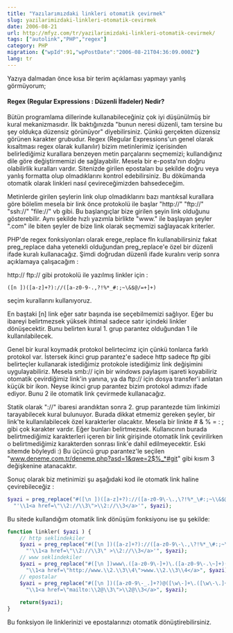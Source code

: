 ```yaml
---
title: "Yazılarımızdaki linkleri otomatik çevirmek"
slug: yazilarimizdaki-linkleri-otomatik-cevirmek
date: 2006-08-21
url: http://mfyz.com/tr/yazilarimizdaki-linkleri-otomatik-cevirmek/
tags: ["autolink","PHP","regex"]
category: PHP
migration: {"wpId":91,"wpPostDate":"2006-08-21T04:36:09.000Z"}
lang: tr
---
```


Yazıya dalmadan önce kısa bir terim açıklaması yapmayı yanlış görmüyorum;

#### Regex (Regular Expressions : Düzenli İfadeler) Nedir?

Bütün programlama dillerinde kullanabileceğiniz çok iyi düşünülmüş bir kural mekanizmasıdır. İlk baktığınızda "bunun neresi düzenli, tam tersine bu şey oldukça düzensiz görünüyor" diyebilirsiniz. Çünkü gerçekten düzensiz görünen karakter grubudur. Regex (Regular Expressions'un genel olarak kısaltması regex olarak kullanılır) bizim metinlerimiz içerisinden belirlediğimiz kurallara benzeyen metin parçalarını seçmemizi; kullandığınız dile göre değiştirmemizi de sağlayabilir. Mesela bir e-posta'nın doğru olabilirlik kuralları vardır. Sitenizde girilen epostaları bu şekilde doğru veya yanlış formatta olup olmadıklarını kontrol edebilirsiniz. Bu dökümanda otomatik olarak linkleri nasıl çevireceğimizden bahsedeceğim.

Metinlerde girilen şeylerin link olup olmadıklarını bazı mantıksal kurallara göre bölelim mesela bir link önce protokolü ile başlar "http://" "ftp://" "ssh://" "file://" vb gibi. Bu başlangıçlar bize girilen şeyin link olduğunu gösterebilir. Aynı şekilde hızlı yazımla birlikte "www." ile başlayan şeyler ".com" ile biten şeyler de bize link olarak seçmemizi sağlayacak kriterler.

PHP'de regex fonksiyonları olarak erege_replace fln kullanabilirsiniz fakat preg_replace daha yetenekli olduğundan preg_replace'e özel bir düzenli ifade kuralı kullanacağız. Şimdi doğrudan düzenli ifade kuralını verip sonra açıklamaya çalışacağım :

http:// ftp:// gibi protokolü ile yazılmış linkler için :

```
([n ])([a-z]+?)://([a-z0-9-.,?!%*_#:;~\&$@/=+]+)

```

seçim kurallarını kullanıyoruz.

En baştaki [n] link eğer satır başında ise seçebilmemizi sağlıyor. Eğer bu ibareyi belirtmezsek yüksek ihtimal sadece satır içindeki linkler dönüşecektir. Bunu belirten kural 1. grup parantez olduğundan 1 ile kullanılabilecek.

Genel bir kural koymadık protokol belirtecimz için çünkü tonlarca farklı protokol var. İstersek ikinci grup parantez'e sadece http sadece ftp gibi belirteçler kullanarak istediğimiz protokole istediğimiz link değişimini uygulayabiliriz. Mesela smb:// için bir windows paylaşım işareti koyabiliriz otomatik çevirdiğimiz link'in yanına, ya da ftp:// için dosya transfer'i anlatan küçük bir ikon. Neyse ikinci grup parantez bizim protokol adımızı ifade ediyor. Bunu 2 ile otomatik link çevirmede kullanacağız.

Statik olarak "://" ibaresi arandıktan sonra 2. grup parantezde tüm linkimizi tarayabilecek kural bulunuyor. Burada dikkat etmemiz gereken şeyler, bir link'te kullanılabilecek özel karakterler olacaktır. Mesela bir linkte # & % = : ; gibi çok karakter vardır. Eğer bunları belirtmezsek. Kullanıcının burada belirtmediğimiz karakterleri içeren bir link girişinde otomatik link çevirilirken o belirtmediğimiz karakterden sonrası link'e dahil edilmeyecektir. Eski sitemde böyleydi :) Bu üçüncü grup parantez'le seçilen "www.deneme.com.tr/deneme.php?asd=1&qwe=2$%_*#git" gibi kısım 3 değişkenine atanacaktır.

Sonuç olarak biz metinimizi şu aşağıdaki kod ile otomatk link haline çevirebileceğiz :

```php
$yazi = preg_replace("#([\n ])([a-z]+?)://([a-z0-9\-\.,\?!%*_\#:;~\\&$@\/=\+]+)#ie",
  "'\\1<a href=\"\\2://\\3\">\\2://\\3</a>'", $yazi);

```
Bu sitede kullandığım otomatik link dönüşüm fonksiyonu ise şu şekilde:

```php
function linkler( $yazi ) {
    // http seklindekiler
    $yazi = preg_replace("#([\n ])([a-z]+?)://([a-z0-9\-\.,\?!%*_\#:;~\\&$@\/=\+]+)#ie",
      "'\\1<a href=\"\\2://\\3\" >\\2://\\3</a>'", $yazi);
    // www seklindekiler
    $yazi = preg_replace("#([\n ])www\.([a-z0-9\-]+)\.([a-z0-9\-.\~]+)((?:/[a-z0-9\-\.,\?!%*_\#:;~\\&$@\/=\+]*)?)#i",
      "\\1<a href=\"http://www.\\2.\\3\\4\">www.\\2.\\3\\4</a>", $yazi);
    // epostalar
    $yazi = preg_replace("#([\n ])([a-z0-9\-_.]+?)@([\w\-]+\.([\w\-\.]+\.)?[\w]+)#i",
      "\\1<a href=\"mailto:\\2@\\3\">\\2@\\3</a>", $yazi);
    
    return($yazi); 
}

```

Bu fonksiyon ile linklerinizi ve epostalarınızı otomatik dönüştirebilirsiniz.